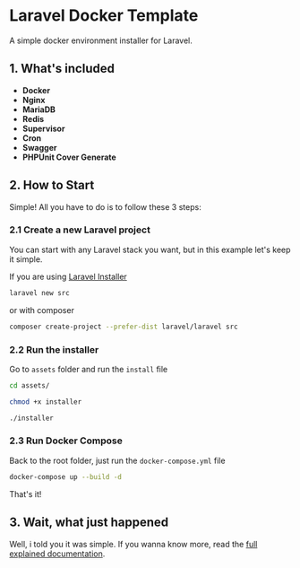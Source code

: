 # Laravel Docker Template

A simple docker environment installer for Laravel.

## 1. What's included

- **Docker**
- **Nginx**
- **MariaDB**
- **Redis**
- **Supervisor**
- **Cron**
- **Swagger**
- **PHPUnit Cover Generate**

## 2. How to Start

Simple! All you have to do is to follow these 3 steps:

### 2.1 Create a new Laravel project

You can start with any Laravel stack you want, but in this example let's keep it simple.

If you are using [Laravel Installer](https://github.com/laravel/installer)

```sh
laravel new src
```

or with composer

```sh
composer create-project --prefer-dist laravel/laravel src
```

### 2.2 Run the installer

Go to `assets` folder and run the `install` file

```sh
cd assets/
```

```sh
chmod +x installer
```

```sh
./installer
```

### 2.3 Run Docker Compose

Back to the root folder, just run the `docker-compose.yml` file

```sh
docker-compose up --build -d
```

That's it!

## 3. Wait, what just happened

Well, i told you it was simple. If you wanna know more, read the [full explained documentation](https://github.com/thshiro/laravel-docker-template/tree/master/assets/docs).
